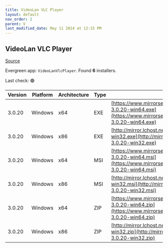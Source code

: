 ```yaml
---
title: VideoLan VLC Player 
layout: default
nav_order: 2
parent: V
last_modified_date: May 11 2024 at 12:15 PM
---
```


## VideoLan VLC Player 

[Source](https://www.videolan.org/vlc/)

Evergreen app: `VideoLanVlcPlayer`. Found **6** installers.

Last check: 🟢

| Version | Platform | Architecture | Type | URI                                                                                                                                                                              |
| ------- | -------- | ------------ | ---- | -------------------------------------------------------------------------------------------------------------------------------------------------------------------------------- |
| 3.0.20  | Windows  | x64          | EXE  | [https://www.mirrorservice.org/sites/videolan.org/vlc/3.0.20/win64/vlc-3.0.20-win64.exe](https://www.mirrorservice.org/sites/videolan.org/vlc/3.0.20/win64/vlc-3.0.20-win64.exe) |
| 3.0.20  | Windows  | x86          | EXE  | [http://mirror.lchost.net/videolan/vlc/3.0.20/win32/vlc-3.0.20-win32.exe](http://mirror.lchost.net/videolan/vlc/3.0.20/win32/vlc-3.0.20-win32.exe)                               |
| 3.0.20  | Windows  | x64          | MSI  | [https://www.mirrorservice.org/sites/videolan.org/vlc/3.0.20/win64/vlc-3.0.20-win64.msi](https://www.mirrorservice.org/sites/videolan.org/vlc/3.0.20/win64/vlc-3.0.20-win64.msi) |
| 3.0.20  | Windows  | x86          | MSI  | [http://mirror.lchost.net/videolan/vlc/3.0.20/win32/vlc-3.0.20-win32.msi](http://mirror.lchost.net/videolan/vlc/3.0.20/win32/vlc-3.0.20-win32.msi)                               |
| 3.0.20  | Windows  | x64          | ZIP  | [https://www.mirrorservice.org/sites/videolan.org/vlc/3.0.20/win64/vlc-3.0.20-win64.zip](https://www.mirrorservice.org/sites/videolan.org/vlc/3.0.20/win64/vlc-3.0.20-win64.zip) |
| 3.0.20  | Windows  | x86          | ZIP  | [http://mirror.lchost.net/videolan/vlc/3.0.20/win32/vlc-3.0.20-win32.zip](http://mirror.lchost.net/videolan/vlc/3.0.20/win32/vlc-3.0.20-win32.zip)                               |
